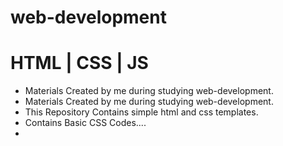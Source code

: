 # web-development
# HTML | CSS | JS

* Materials Created by me during studying web-development.
* Materials Created by me during studying web-development.
* This Repository Contains simple html and css templates.
* Contains Basic CSS Codes....
*
